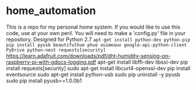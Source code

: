 # home_automation
This is a repo for my personal home system.
If you would like to use this code, use at your own peril.
You will need to make a 'config.py' file in your repository.
Designed for Python 2.7
    `apt-get install python-dev python-pip`
    `pip install pyusb beautifulhue phue ouimeaux google-api-python-client PyDrive python-nest requests[security]`
https://learn.adafruit.com/downloads/pdf/dht-humidity-sensing-on-raspberry-pi-with-gdocs-logging.pdf
apt-get install libffi-dev libssl-dev
pip install requests[security]
sudo apt-get install libcurl4-openssl-dev
pip install eventsource
sudo apt-get install python-usb
sudo pip uninstall -y pyusb
sudo pip install pyusb==1.0.0b1
